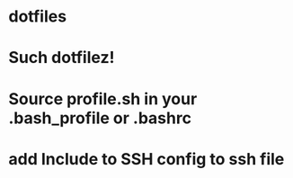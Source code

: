 # dotfiles

# Such dotfilez!

# Source profile.sh in your .bash_profile or .bashrc
# add Include to SSH config to ssh file